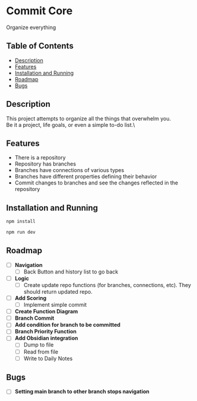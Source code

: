 # Commit Core

Organize everything

## Table of Contents

- [Description](#description)
- [Features](#features)
- [Installation and Running](#Installation-and-Running)
- [Roadmap](#roadmap)
- [Bugs](#bugs)

## Description

This project attempts to organize all the things that overwhelm you.\
Be it a project, life goals, or even a simple to-do list.\

## Features

- There is a repository
- Repository has branches
- Branches have connections of various types
- Branches have different properties defining their behavior
- Commit changes to branches and see the changes reflected in the repository

## Installation and Running

```bash
npm install
```

```bash
npm run dev
```

## Roadmap

- [ ] **Navigation**
	- [ ] Back Button and history list to go back
- [ ] **Logic**
	- [ ] Create update repo functions (for branches, connections, etc). They should return updated repo.
- [ ] **Add Scoring**
	- [ ] Implement simple commit
- [ ] **Create Function Diagram**
- [ ] **Branch Commit**
- [ ] **Add condition for branch to be committed**
- [ ] **Branch Priority Function**
- [ ] **Add Obsidian integration**
	- [ ] Dump to file
	- [ ] Read from file
	- [ ] Write to Daily Notes

## Bugs

- [ ] **Setting main branch to other branch stops navigation**
